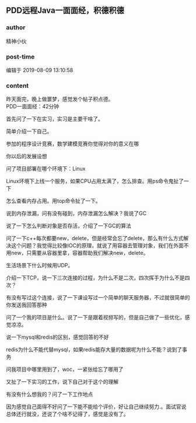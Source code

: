 ## PDD远程Java一面面经，积德积德
### author 
精神小伙
### post-time 

编辑于  2019-08-09 13:10:58
### content 
<div class="post-topic-des nc-post-content">
 <div>
  <span>
   昨天面完，晚上做噩梦，感觉发个帖子积点德。
  </span>
  <br/>
 </div>
 <div>
  PDD一面面经：42分钟
 </div>
 <p>
  首先问了一下在实习，实习是主要干啥了。
 </p>
 <p>
  简单介绍一下自己。
 </p>
 <p>
  参加的程序设计竞赛，数学建模竞赛你觉得对你的意义在哪
 </p>
 <p>
  你以后的发展设想
 </p>
 <p>
  问了项目部署在哪个环境下：Linux
 </p>
 <p>
  Linux环境下上线一个服务，如果CPU占用太满了，怎么排查。用ps命令鬼扯了一下
 </p>
 <p>
  怎么查看内存占用。用top命令扯了一下。
 </p>
 <p>
  说到内存泄漏，问有没有碰到，内存泄漏怎么解决？我说了GC
 </p>
 <p>
  说了一下怎么判断对象是否存活，介绍了一下GC的算法
 </p>
 <p>
  问了一下c++每次都要new，delete，但是经常会忘了delete，那么有什么方式解决这个问题？我觉得比较像IOC的原理，就说了用容器去管理对象，我们在外面不用new，只需要从容器里拿，容器帮助我们解决new，delete。
 </p>
 <p>
  生活场景下什么时候用UDP。
 </p>
 <p>
  介绍一下TCP，说一下三次连接的过程，为什么不是二次，四次挥手为什么不是四次？
 </p>
 <p>
  有没有写过这个连接，说了一下课设写过一个简单的聊天服务器，不过就很简单的你发送我回答那种
 </p>
 <p>
  问了一个我的项目是什么。说了一下是跟着视频写的，但是自己做了一些优化，感觉凉凉。
 </p>
 <p>
  说一下mysql和redis的区别，感觉回答的不好
 </p>
 <p>
  redis为什么不能代替mysql，如果redis能存大量的数据呢为什么不能？说到了事务
 </p>
 <p>
  问我项目中哪里用到了，woc，一紧张给忘了哪用了
 </p>
 <p>
  又扯了一下实习的工作，说下自己对于这个的理解
 </p>
 <p>
  有没有什么想我的？问了一下工作地点
 </p>
 <div>
  因为感觉自己面得不好问了一下能不能给个评价，好让自己继续努力.。面试官说总体还行就没，还说了个啥不记得了，感觉是没有了。
 </div>
 <div>
  <br/>
 </div>
 <div>
  <br/>
 </div>
</div>
